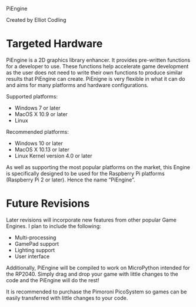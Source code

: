 ﻿








<a name="_x44z894dbin4"></a><a name="_w58p9ocm93ig"></a><a name="_hj8txmsrjg9f"></a><a name="_v6sc6zfq6g1s"></a><a name="_nux60wbsjfzn"></a><a name="_mmte8qwv3ns6"></a><a name="_y5j86c2mw8r5"></a>PiEngine

<a name="_oih12dvdjkhd"></a>Created by Elliot Codling

# <a name="_kq5n9n5mvpy0"></a>Targeted Hardware
PiEngine is a 2D graphics library enhancer. It provides pre-written functions for a developer to use. These functions help accelerate game development as the user does not need to write their own functions to produce similar results that PiEngine can create. PiEnigne is very flexible in what it can do and aims for many platforms and hardware configurations.

Supported platforms:

- Windows 7 or later
- MacOS X 10.9 or later
- Linux

Recommended platforms:

- Windows 10 or later
- MacOS X 10.13 or later
- Linux Kernel version 4.0 or later

As well as supporting the most popular platforms on the market, this Engine is specifically designed to be used for the Raspberry Pi platforms (Raspberry Pi 2 or later). Hence the name “PiEngine”.
# <a name="_mmgvlxfvcsk0"></a>Future Revisions
Later revisions will incorporate new features from other popular Game Engines. I plan to include the following:

- Multi-processing
- GamePad support
- Lighting support
- User interface

Additionally, PiEngine will be compiled to work on MicroPython intended for the RP2040. Simply drag and drop your game with little changes to the code and the PiEngine will do the rest!

It is recommended to purchase the Pimoroni PicoSystem so games can be easily transferred with little changes to your code.
